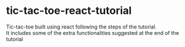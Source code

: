 # tic-tac-toe-react-tutorial
Tic-tac-toe built using react following the steps of the tutorial.  
It includes some of the extra functionalities suggested at the end of the tutorial
